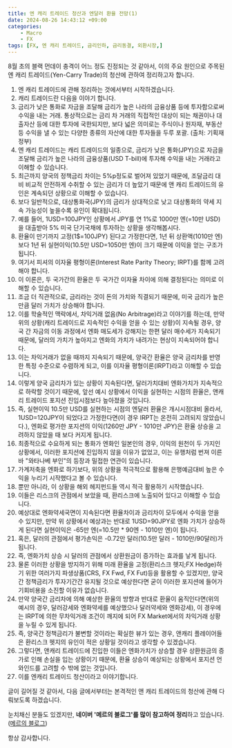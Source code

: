 ```yaml
---
title: 엔 캐리 트레이드 청산과 엔달러 환율 전망(1)
date: 2024-08-26 14:43:12 +09:00
categories:
    - Macro
    - FX
tags: [FX, 엔 캐리 트레이드, 금리인하, 금리동결, 외환시장,]
---
```


8월 초의 블랙 먼데이 충격이 어느 정도 진정되는 것 같아서, 이의 주요 원인으로 주목된 엔 캐리 트레이드(Yen-Carry Trade)의 청산에 관하여 정리하고자 합니다.

1. 엔 캐리 트레이드에 관해 정리하는 것에서부터 시작하겠습니다.
2. 캐리 트레이드란 다음을 이야기 합니다.
3. 금리가 낮은 통화로 자금을 조달해 금리가 높은 나라의 금융상품 등에 투자함으로써 수익을 내는 거래. 통상적으로는 금리 차 거래의 직접적인 대상이 되는 채권이나 대출자산 등에 대한 투자에 국한되지만, 보다 넓은 의미로는 주식이나 원자재, 부동산 등 수익을 낼 수 있는 다양한 종류의 자산에 대한 투자들을 두루 포괄. (출처: 기획재정부)
4. 엔 캐리 트레이드는 캐리 트레이드의 일종으로, 금리가 낮은 통화(JPY)으로 자금을 조달해 금리가 높은 나라의 금융상품(USD T-bill)에 투자해 수익을 내는 거래라고 이해할 수 있습니다.
5. 최근까지 양국의 정책금리 차이는 5%p정도로 벌어져 있었기 때문에, 조달금리 대비 비교적 안전하게 수취할 수 있는 금리가 더 높았기 때문에 앤 캐리 트레이드의 유인은 계속되던 상황으로 이해할 수 있습니다.
6. 보다 일반적으로, 대상통화국(JPY)의 금리가 상대적으로 낮고 대상통화의 약세 지속 가능성이 높을수록 유인이 확대됩니다.
7. 예를 들어, 1USD=100JPY인 상황에서 JPY를 연 1%로 1000만 엔(=10만 USD)을 대출받아 5% 미국 단기국채에 투자하는 상황을 생각해봅시다.
8. 환율이 만기까지 고정(1$=100JPY) 된다고 가정한다면, 1년 뒤 상환액(1010만 엔) 보다 1년 뒤 실현이익(10.5만 USD=1050만 엔)이 크기 때문에 이익을 얻는 구조가 됩니다.
9. 여기서 피셔의 이자율 평형이론(Interest Rate Parity Theory; IRPT)를 함께 고려해야 합니다.
10. 이 이론은, 두 국가간의 환율은 두 국가간 이자율 차이에 의해 결정된다는 의미로 이해할 수 있습니다.
11. 조금 더 직관적으로, 금리라는 것이 돈의 가치와 직결되기 때문에, 미국 금리가 높은 만큼 달러 가치가 상승해야 합니다.
12. 이를 학술적인 맥락에서, 차익거래 없음(No Arbitrage)라고 이야기를 하는데, 만약 위의 상황(캐리 트레이드로 지속적인 수익을 얻을 수 있는 상황)이 지속될 경우, 양국 간 자금의 이동 과정에서 엔화 매도세가 강해지는 한편 달러 매수세가 지속되기 때문에, 달러의 가치가 높아지고 엔화의 가치가 내려가는 현상이 지속되어야 합니다.
13. 이는 차익거래가 없을 때까지 지속되기 때문에, 양국간 환율은 양국 금리차를 반영한 특정 수준으로 수렴하게 되고, 이를 이자율 평형이론(IRPT)라고 이해할 수 있습니다.
14. 이렇게 양국 금리차가 있는 상황이 지속된다면, 달러가치대비 엔화가치가 지속적으로 하락할 것이기 때문에, 앞선 예시 상황에서 이익을 실현하는 시점의 환율은, 앤캐리 트레이드 포지션 진입시점보다 높아졌을 것입니다.
15. 즉, 실현이익 10.5만 USD를 실현하는 시점의 엔달러 환율은 개시시점대비 올라서, 1USD=120JPY이 되었다고 가정한다면(이 경우 IRPT는 온전히 고려되지 않았습니다.), 엔화로 평가한 포지션의 이익(1260만 JPY - 1010만 JPY)은 환율 상승을 고려하지 않았을 때 보다 커지게 됩니다.
16. 최종적으로 수요하게 되는 통화가 엔화인 일본인의 경우, 이익의 원천이 두 가지인 상황에서, 이러한 포지션에 진입하지 않을 이유가 없었고, 이는 유행처럼 번져 이른바 "와타나베 부인"의 등장과 밀접한 연관이 있습니다.
17. 가계저축을 엔화로 하기보다, 위의 상황을 적극적으로 활용해 은행예금대비 높은 수익을 누리기 시작했다고 볼 수 있습니다.
18. 뿐만 아니라, 이 상황을 해외 헤지펀드들 역시 적극 활용하기 시작했습니다.
19. 이들은 리스크의 관점에서 보았을 때, 환리스크에 노출되어 있다고 이해할 수 있습니다.
20. 예상대로 엔화약세국면이 지속된다면 환율차이과 금리차이 모두에서 수익을 얻을 수 있지만, 만약 위 상황에서 예상과는 반대로 1USD=90JPY로 엔화 가치가 상승하게 된다면 실현이익은 -65만 엔(=10.5만 * 90엔 - 1010만 엔)이 됩니다.
21. 혹은, 달러의 관점에서 평가손익은 -0.72만 달러(10.5만 달러 - 1010만/90달러)가 됩니다.
22. 즉, 엔화가치 상승 시 달러의 관점에서 상환원금이 증가하는 효과를 낳게 됩니다.
23. 물론 이러한 상황을 방지하기 위해 미래 환율을 고정(환리스크 헷지;FX Hedge)하기 위한 여러가지 파생상품(CRS, FX Fwd, FX Fut)등을 활용할 수 있겠지만, 양국간 정책금리가 투자기간간 유지될 것으로 예상한다면 굳이 이러한 포지션에 들어가 기회비용을 소진할 이유가 없습니다.
24. 만약 양국간 금리차에 의해 예상한 환율의 방향과 반대로 환율이 움직인다면(위의 예시의 경우, 달러강세와 엔화약세를 예상했으나 달러약세와 엔화강세), 이 경우에는 IRPT에 의한 무차익거래 조건이 깨지에 되어 FX Market에서의 차익거래 상황을 누릴 수 있게 됩니다.
25. 즉, 양국간 정책금리가 불변할 것이라는 확실한 뷰가 있는 경우, 앤캐리 플레이어들은 환리스크 헷지의 유인이 적은 상황일 것이라고 생각할 수 있겠습니다.
26. 그렇다면, 앤캐리 트레이드에 진입한 이들은 엔화가치가 상승할 경우 상환원금의 증가로 인해 손실을 입는 상황이기 때문에, 환율 상승이 예상되는 상황에서 포지션 언와인드를 고려할 수 밖에 없는 것입니다.
27. 이를 엔캐리 트레이드 청산이라고 이야기합니다.


글이 길어질 것 같아서, 다음 글에서부터는 본격적인 앤 캐리 트레이드의 청산에 관해 다뤄보도록 하겠습니다.

눈치채신 분들도 있겠지만, **네이버 '메르의 블로그'를 많이 참고하여 정리**하고 있습니다.([메르의 블로그](https://blog.naver.com/ranto28))

항상 감사합니다.